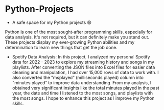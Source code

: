# Python-Projects

- A safe space for my Python projects 😄

Python is one of the most sought-after programming skills, especially for data analysis. It's not required, but it can definitely make you stand out. These projects display my ever-growing Python abilities and my determination to learn new things that get the job done.

- Spotify Data Analysis: In this project, I analyzed my personal Spotify data for 2022 - 2023 to explore my streaming history and songs in my playlists. After converting the JSON files into Excel files for easier data cleaning and manipulation, I had over 15,000 rows of data to work with. I also converted the "msplayed" (milliseconds played) column into "minutes played" to improve data understanding. From my analysis, I obtained very significant insights like the total minutes played in the past year, the date and time I listened to the most songs, and playlists with the most songs. I hope to enhance this project as I improve my Python skills.
